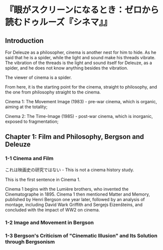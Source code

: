 # 『眼がスクリーンになるとき：ゼロから読むドゥルーズ『シネマ』』

## Introduction
For Deleuze as a philosopher, cinema is another nest for him to hide. As he said that he is a spider, while the light and sound make his threads vibrate. 
The vibration of the threads is the light and sound itself for Deleuze, as a spider, and he does not know anything besides the vibration. 

The viewer of cinema is a spider.

From here, it is the starting point for the cinema, straight to philosophy, and the one from philosophy straight to the cinema.

Cinema 1: The Movement Image (1983) - pre-war cinema, which is organic, aiming at the totality;

Cinema 2: The Time-Image (1985) - post-war cinema, which is inorganic, exposed to fragmentation;


## Chapter 1: Film and Philosophy, Bergson and Deleuze

### 1-1 Cinema and Film

これは映画史の研究ではない - This is not a cinema history study.

This is the first sentence in Cinema 1. 

Cinema 1 begins with the Lumière brothers, who invented the Cinematographe in 1895. Cinema 1 then mentioned Matter and Memory, published by Henri Bergson one year later, followed by an analysis of montage, including David Wark Griffith and Sergejs Eizenšteins, and concluded with the impact of WW2 on cinema.

### 1-2 Image and Movement in Bergson

### 1-3 Bergson's Criticism of "Cinematic Illusion" and Its Solution through Bergsonism
